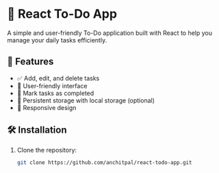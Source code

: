 # 📝 React To-Do App

A simple and user-friendly To-Do application built with React to help you manage your daily tasks efficiently.

## 🚀 Features

- ✅ Add, edit, and delete tasks
- 🎨 User-friendly interface
- 📌 Mark tasks as completed
- 💾 Persistent storage with local storage (optional)
- 📱 Responsive design

## 🛠️ Installation

1. Clone the repository:
   ```sh
   git clone https://github.com/anchitpal/react-todo-app.git
